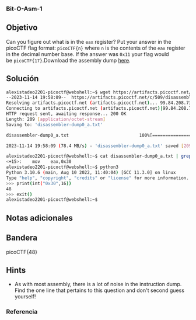 ### Bit-O-Asm-1
## Objetivo

Can you figure out what is in the `eax` register? Put your answer in the picoCTF flag format: `picoCTF{n}` where `n` is the contents of the `eax` register in the decimal number base. If the answer was `0x11` your flag would be `picoCTF{17}`.Download the assembly dump [here](https://artifacts.picoctf.net/c/509/disassembler-dump0_a.txt).
## Solución
```bash
alexistadeo2201-picoctf@webshell:~$ wget https://artifacts.picoctf.net/c/509/disassembler-dump0_a.txt
--2023-11-14 19:58:09--  https://artifacts.picoctf.net/c/509/disassembler-dump0_a.txt
Resolving artifacts.picoctf.net (artifacts.picoctf.net)... 99.84.208.73, 99.84.208.31, 99.84.208.7, ...
Connecting to artifacts.picoctf.net (artifacts.picoctf.net)|99.84.208.73|:443... connected.
HTTP request sent, awaiting response... 200 OK
Length: 209 [application/octet-stream]
Saving to: 'disassembler-dump0_a.txt'

disassembler-dump0_a.txt                           100%[==============================================================================================================>]     209  --.-KB/s    in 0s      

2023-11-14 19:58:09 (78.4 MB/s) - 'disassembler-dump0_a.txt' saved [209/209]

alexistadeo2201-picoctf@webshell:~$ cat disassembler-dump0_a.txt | grep "eax"
<+15>:    mov    eax,0x30
alexistadeo2201-picoctf@webshell:~$ python3
Python 3.10.6 (main, Aug 10 2022, 11:40:04) [GCC 11.3.0] on linux
Type "help", "copyright", "credits" or "license" for more information.
>>> print(int("0x30",16))
48
>>> exit()
alexistadeo2201-picoctf@webshell:~$ 
```
## Notas adicionales

## Bandera

picoCTF{48}
## Hints

- As with most assembly, there is a lot of noise in the instruction dump. Find the one line that pertains to this question and don't second guess yourself!
### Referencia